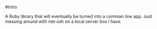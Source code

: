 #Intro

A Ruby library that will eventually be turned into a comman line app.  Just messing around with net-ssh on a local server box I have.
